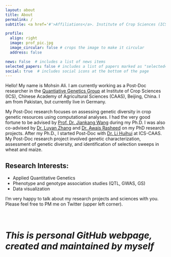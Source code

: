 ```yaml
---
layout: about
title: About
permalink: /
subtitle: <a href='#'>Affiliations</a>. Institute of Crop Sciences (ICS), Chinese Academy of Agricultural Sciences (CAAS), Beijing, China.

profile:
  align: right
  image: prof_pic.jpg
  image_circular: false # crops the image to make it circular
  address: false

news: False  # includes a list of news items
selected_papers: false # includes a list of papers marked as "selected={true}"
social: true  # includes social icons at the bottom of the page
---
```


Hello! My name is Mohsin Ali. I am currently working as a Post-Doc researcher in the [Quantiative Genetics Group](https://isbreeding.caas.cn/) at Institute of Crop Sciences (ICS), Chinese Academy of Agricultural Sciences (CAAS), Beijing, China. I am from Pakistan, but currently live in Germany. 

My Post-Doc research focuses on assessing genetic diversity in crop genetic resources using computational analyses. I had the very good fortune to be advised by [Prof. Dr. Jiankang Wang](https://isbreedingen.caas.cn/member/staff/294609.htm) during my Ph.D. I was also co-advised by [Dr. Luyan Zhang](https://isbreedingen.caas.cn/member/staff/294611.htm) and [Dr. Awais Rasheed](http://www.qau.edu.pk/profile.php?id=804030) on my PhD research projects. After my Ph.D., I started Post-Doc with [Dr. Li Huihui](https://isbreedingen.caas.cn/member/staff/294610.htm) at ICS-CAAS. My Post-Doc research project involved genetic characterization, assessment of genetic diversity, and identification of selection sweeps in wheat and maize.  

## Research Interests:

- Applied Quantitative Genetics
- Phenotype and genotype association studies (QTL, GWAS, GS)
- Data visualization

I’m very happy to talk about my research projects and sciences with you. Please feel free to PM me on Twitter (upper left corner).  
<br/><br/>  
# _This is personal GitHub webpage, created and maintained by myself_
